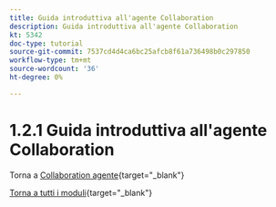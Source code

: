 ```yaml
---
title: Guida introduttiva all'agente Collaboration
description: Guida introduttiva all'agente Collaboration
kt: 5342
doc-type: tutorial
source-git-commit: 7537cd4d4ca6bc25afcb8f61a736498b0c297850
workflow-type: tm+mt
source-wordcount: '36'
ht-degree: 0%

---
```


# 1.2.1 Guida introduttiva all&#39;agente Collaboration

Torna a [Collaboration agente](./agentcollaboration.md){target="_blank"}

[Torna a tutti i moduli](./../../../overview.md){target="_blank"}